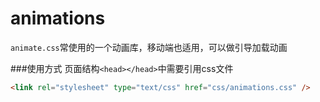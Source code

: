 # animations
`animate.css`常使用的一个动画库，移动端也适用，可以做引导加载动画

###使用方式
页面结构`<head></head>`中需要引用css文件
```html
<link rel="stylesheet" type="text/css" href="css/animations.css" />
```
